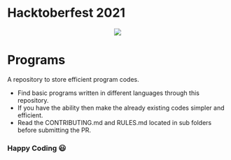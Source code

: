 # Hacktoberfest 2021
<div align="center">
  <img src="https://hacktoberfest.digitalocean.com/_nuxt/img/logo-hacktoberfest-full.f42e3b1.svg" />
  </div>

# Programs
A repository to store efficient program codes.
* Find basic programs written in different languages through this repository.
* If you have the ability then make the already existing codes simpler and efficient.
* Read the CONTRIBUTING.md and RULES.md located in sub folders before submitting the PR.
### Happy Coding 😃
